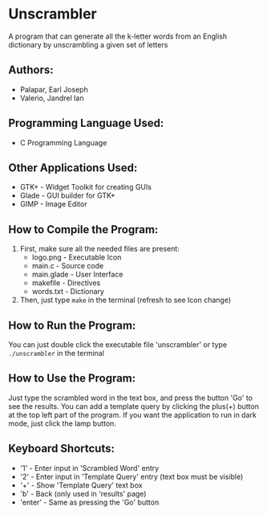 # Unscrambler
A program that can generate all the k-letter words from an English dictionary by unscrambling a given set of letters

## Authors:
- Palapar, Earl Joseph
- Valerio, Jandrel Ian

## Programming Language Used:
- C Programming Language

## Other Applications Used:
- GTK+ - Widget Toolkit for creating GUIs
- Glade - GUI builder for GTK+
- GIMP - Image Editor

## How to Compile the Program:
1. First, make sure all the needed files are present:
	- logo.png - Executable Icon
	- main.c - Source code
	- main.glade - User Interface
	- makefile - Directives
	- words.txt - Dictionary
2. Then, just type `make` in the terminal (refresh to see Icon change)

## How to Run the Program:
You can just double click the executable file 'unscrambler' or type `./unscrambler` in the terminal

## How to Use the Program:
Just type the scrambled word in the text box, and press the button 'Go' to see the results. You can add a template query by clicking the plus(+) button at the top left part of the program. If you want the application to run in dark mode, just click the lamp button.

## Keyboard Shortcuts:
- '1' - Enter input in 'Scrambled Word' entry
- '2' - Enter input in 'Template Query' entry (text box must be visible)
- '+' - Show 'Template Query' text box
- 'b' - Back (only used in 'results' page)
- 'enter' - Same as pressing the 'Go' button
